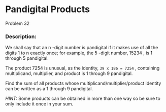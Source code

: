 # Pandigital Products
Problem 32
### Description:
We shall say that an n
-digit number is pandigital if it makes use of all the digits 1
 to n
 exactly once; for example, the 5
-digit number, 15234
, is 1
 through 5
 pandigital.

The product 7254
 is unusual, as the identity, `39 x 186 = 7254`
, containing multiplicand, multiplier, and product is 1
 through 9
 pandigital.

Find the sum of all products whose multiplicand/multiplier/product identity can be written as a 1
 through 9
 pandigital.

*HINT:* Some products can be obtained in more than one way so be sure to only include it once in your sum.